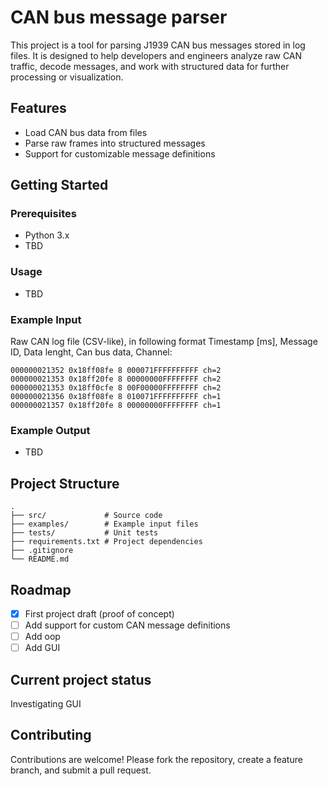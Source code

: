 # CAN bus message parser
This project is a tool for parsing J1939 CAN bus messages stored in log files.
It is designed to help developers and engineers analyze raw CAN traffic, decode messages, and work with structured data for further processing or visualization.

## Features
- Load CAN bus data from files
- Parse raw frames into structured messages
- Support for customizable message definitions

## Getting Started

### Prerequisites
- Python 3.x
- TBD

### Usage
- TBD

### Example Input
Raw CAN log file (CSV-like), in following format Timestamp [ms], Message ID, Data lenght, Can bus data, Channel:

```
000000021352 0x18ff08fe 8 000071FFFFFFFFFF ch=2
000000021353 0x18ff20fe 8 00000000FFFFFFFF ch=2
000000021353 0x18ff0cfe 8 00F00000FFFFFFFF ch=2
000000021356 0x18ff08fe 8 010071FFFFFFFFFF ch=1
000000021357 0x18ff20fe 8 00000000FFFFFFFF ch=1
```

### Example Output
- TBD
 
## Project Structure
```
.
├── src/             # Source code
├── examples/        # Example input files
├── tests/           # Unit tests
├── requirements.txt # Project dependencies
├── .gitignore
└── README.md
```

## Roadmap
- [x] First project draft (proof of concept)
- [ ] Add support for custom CAN message definitions
- [ ] Add oop
- [ ] Add GUI
      
## Current project status
Investigating GUI

## Contributing
Contributions are welcome! Please fork the repository, create a feature branch, and submit a pull request.
